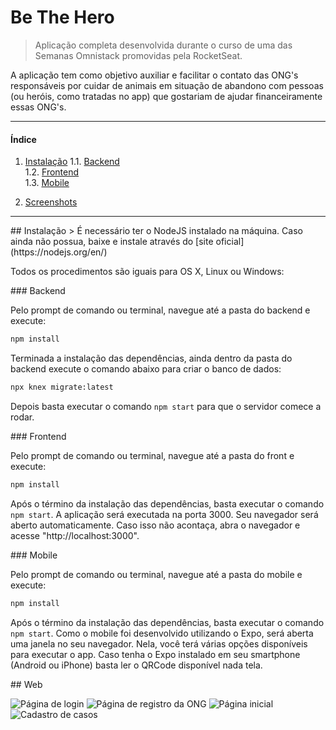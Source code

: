 # Be The Hero
> Aplicação completa desenvolvida durante o curso de uma das Semanas Omnistack promovidas pela RocketSeat.

A aplicação tem como objetivo auxiliar e facilitar o contato das ONG's responsáveis por cuidar de animais em situação de 
abandono com pessoas (ou heróis, como tratadas no app) que gostariam de ajudar financeiramente essas ONG's.

*********************************
#### Índice
1. [Instalação](#install)
    1.1. [Backend](#backend)  
    1.2. [Frontend](#frontend)  
    1.3. [Mobile](#mobile)
  
2. [Screenshots](#screenshots)

*********************************

<div id='install'/> 
## Instalação
> É necessário ter o NodeJS instalado na máquina. Caso ainda não possua, baixe e instale através do [site oficial](https://nodejs.org/en/)

Todos os procedimentos são iguais para OS X, Linux ou Windows:

<div id='backend'/> 
### Backend

Pelo prompt de comando ou terminal, navegue até a pasta do backend e execute:

```sh
npm install
```

Terminada a instalação das dependências, ainda dentro da pasta do backend execute o comando abaixo para criar o banco de dados:

```sh
npx knex migrate:latest
```

Depois basta executar o comando ```npm start``` para que o servidor comece a rodar.

<div id='frontend'/> 
### Frontend

Pelo prompt de comando ou terminal, navegue até a pasta do front e execute:

```sh
npm install
```

Após o término da instalação das dependências, basta executar o comando ```npm start```. 
A aplicação será executada na porta 3000. Seu navegador será aberto automaticamente. Caso isso não acontaça,
abra o navegador e acesse "http://localhost:3000".

<div id='mobile'/> 
### Mobile

Pelo prompt de comando ou terminal, navegue até a pasta do mobile e execute:

```sh
npm install
```

Após o término da instalação das dependências, basta executar o comando ```npm start```.
Como o mobile foi desenvolvido utilizando o Expo, será aberta uma janela no seu navegador. Nela, você terá 
várias opções disponíveis para executar o app. Caso tenha o Expo instalado em seu smartphone (Android ou iPhone) 
basta ler o QRCode disponível nada tela. 

<div id='screenshots'/> 
## Web

![Página de login](https://user-images.githubusercontent.com/12853061/84603954-082a2400-ae69-11ea-930f-aab8ca4ca6d8.PNG)
![Página de registro da ONG](https://user-images.githubusercontent.com/12853061/84603965-26901f80-ae69-11ea-8152-c644b9e0ba14.PNG)
![Página inicial](https://user-images.githubusercontent.com/12853061/84603985-3ad41c80-ae69-11ea-91b8-98d89c3f2074.PNG)
![Cadastro de casos](https://user-images.githubusercontent.com/12853061/84603997-52aba080-ae69-11ea-8f6d-f4d18af1e8ed.PNG)
